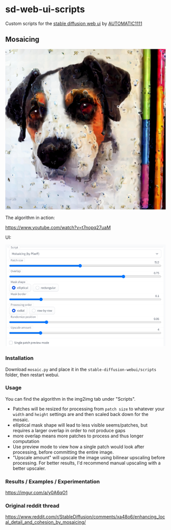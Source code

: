 # sd-web-ui-scripts
Custom scripts for the [stable diffusion web ui](https://github.com/AUTOMATIC1111/stable-diffusion-webui) by [AUTOMATIC1111](https://github.com/AUTOMATIC1111)

## Mosaicing

![example](/example.png?raw=true "example")

The algorithm in action:

https://www.youtube.com/watch?v=t7nopq27uaM

UI:

![UI](/ui_0.2.png?raw=true "UI")

### Installation

Download `mosaic.py` and place it in the `stable-diffusion-webui/scripts` folder, then restart webui.

### Usage

You can find the algorithm in the img2img tab under "Scripts".

- Patches will be resized for processing from `patch size` to whatever your `width` and `height` settings are and then scaled back down for the mosaic.
- elliptical mask shape will lead to less visible seems/patches, but requires a larger overlap in order to not produce gaps
- more overlap means more patches to process and thus longer computation
- Use preview mode to view how a single patch would look after processing, before committing the entire image.
- "Upscale amount" will upscale the image using bilinear upscaling before processing. For better results, I'd recommend manual upscaling with a better upscaler.


### Results / Examples / Experimentation

https://imgur.com/a/y0A6qO1

### Original reddit thread

https://www.reddit.com/r/StableDiffusion/comments/xa48o6/enhancing_local_detail_and_cohesion_by_mosaicing/
